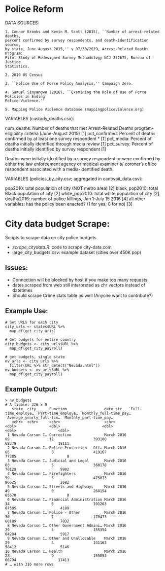 # Police Reform

DATA SOURCES:
    
    1. Connor Brooks and Kevin M. Scott (2015), ``Number of arrest-related deaths,
    percent confirmed by survey respondents, and death-identification source,
    by state, June-August 2015,'' v 07/30/2019, Arrest-Related Deaths Program:
    Pilot Study of Redesigned Survey Methodology NCJ 252675, Bureau of Justice
    Statistics.

    2. 2010 US Census

    3. ``Police Use of Force Policy Analysis,'' Campaign Zero.
    
    4. Samuel Sinyangwe (2016), ``Examining the Role of Use of Force Policies in Ending 
    Police Violence.''

    5. Mapping Police Violence database (mappingpoliceviolence.org)

VARIABLES (custody_deaths.csv):

num_deaths:    Number of deaths that met Arrest-Related Deaths
               program-eligibility criteria (June-August 2015) [1]
pct_confirmed: Percent of deaths confirmed by at least one survey respondent * [1]
pct_media:     Percent of deaths initially identified through media review [1]
pct_survey:    Percent of deaths initially identified by survey respondent [1]

Deaths were initially identified by a survey respondent or were
confirmed by either the law enforcement agency or medical examiner's/
coroner’s office respondent associated with a media-identified death.

VARIABLES (policies_by_city.csv; aggregated in cantwait_data.csv):

pop2010:             total population of city (NOT metro area) [2]
black_pop2010:       total Black population of city [2]
white_pop2010:       total white population of city [2]
deaths2016:          number of police killings, Jan 1-July 15 2016 [4]
all other variables: has the policy been enacted? (1 for yes; 0 for no) [3]


# City data budget Scrape:

Scripts to scrape data on city police budgets
- _scrape_citydata.R_:  code to scrape city-data.com
- large_city_budgets.csv: example dataset (cities over 450K pop)

## Issues:
- Connection will be blocked by host if you make too many requests
- dates scraped from web still interpreted as chr vectors instead of datetimes
- Should scrape Crime stats table as well (Anyone want to contribute?)

## Example Use:
```
# Get URLS for each city
city_urls <- states$URL %>%
  map_df(get_city_urls) 

# Get budgets for entire country
city_budgets <- city_urls$URL %>% 
  map_df(get_city_payroll)

# get budgets, single state
nv_urls <- city_urls %>% 
  filter(URL %>% str_detect("Nevada.html")) 
nv_budgets <- nv_urls$URL %>% 
  map_df(get_city_payroll)

```

## Example Output:
``` 
> nv_budgets
# A tibble: 326 x 9
   state  city      Function                 date_str   `Full-time_employe… `Part-time_employe… `Monthly_full-time_pay… `Average_yearly_full-tim… `Monthly_part-time_pay…
   <chr>  <chr>     <chr>                    <chr>                    <dbl>               <dbl>                   <dbl>                     <dbl>                   <dbl>
 1 Nevada Carson C… Correction               March 2016                  69                  12                  393180                     68379                   18111
 2 Nevada Carson C… Police Protection - Off… March 2016                  65                   0                  419167                     77385                       0
 3 Nevada Carson C… Judicial and Legal       March 2016                  63                   5                  368178                     70129                    9902
 4 Nevada Carson C… Firefighters             March 2016                  59                   5                  475073                     96625                    2682
 5 Nevada Carson C… Streets and Highways     March 2016                  49                   0                  268154                     65670                       0
 6 Nevada Carson C… Financial Administration March 2016                  34                   5                  191263                     67505                    4189
 7 Nevada Carson C… Police - Other           March 2016                  30                   7                  170473                     68189                    7832
 8 Nevada Carson C… Other Government Admini… March 2016                  29                   5                  155354                     64284                    5917
 9 Nevada Carson C… Other and Unallocable    March 2016                  29                   4                  141163                     58412                    5146
10 Nevada Carson C… Health                   March 2016                  28                   9                  155853                     66794                   17413
# … with 316 more rows
```
